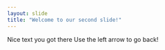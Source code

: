 ```yaml
---
layout: slide
title: "Welcome to our second slide!"
---
```

Nice text you got there
Use the left arrow to go back!
